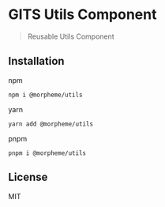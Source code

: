 # GITS Utils Component

> Reusable Utils Component

## Installation

npm

```
npm i @morpheme/utils
```

yarn

```
yarn add @morpheme/utils
```

pnpm

```
pnpm i @morpheme/utils
```

## License

MIT
